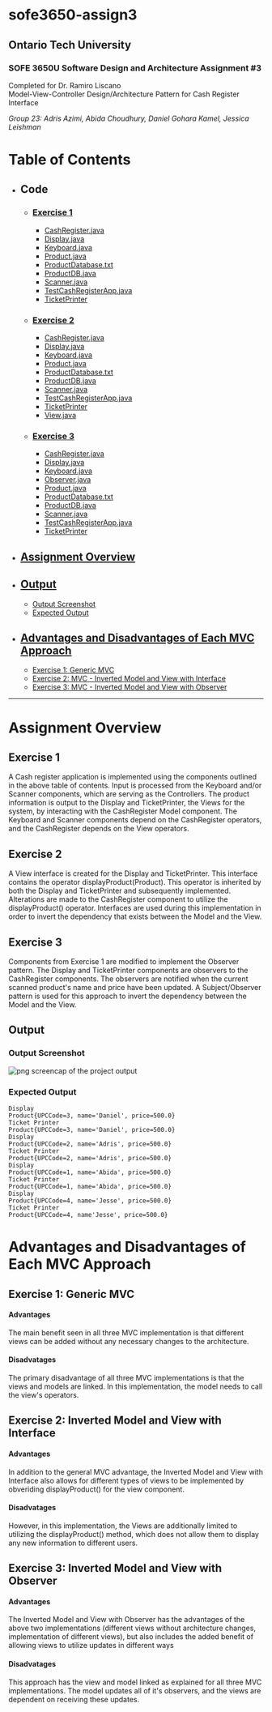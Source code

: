 # sofe3650-assign3
## Ontario Tech University 
### SOFE 3650U Software Design and Architecture Assignment #3
Completed for Dr. Ramiro Liscano <br/>
Model-View-Controller Design/Architecture Pattern for Cash Register Interface

_Group 23: Adris Azimi, Abida Choudhury, Daniel Gohara Kamel, Jessica Leishman_
# Table of Contents
- ## Code
    - ### [Exercise 1](https://github.com/jessica-leishman/sofe3650-assign3/tree/main/Exercise%201)
        - [CashRegister.java](https://github.com/jessica-leishman/sofe3650-assign3/blob/main/Exercise%201/CashRegister.java)
        - [Display.java](https://github.com/jessica-leishman/sofe3650-assign3/blob/main/Exercise%201/Display.java)
        - [Keyboard.java](https://github.com/jessica-leishman/sofe3650-assign3/blob/main/Exercise%201/Keyboard.java)
        - [Product.java](https://github.com/jessica-leishman/sofe3650-assign3/blob/main/Exercise%201/Product.java)
        - [ProductDatabase.txt](https://github.com/jessica-leishman/sofe3650-assign3/blob/main/Exercise%201/ProductDatabase.txt)
        - [ProductDB.java](https://github.com/jessica-leishman/sofe3650-assign3/blob/main/Exercise%201/ProductDB.java)
        - [Scanner.java](https://github.com/jessica-leishman/sofe3650-assign3/blob/main/Exercise%201/Scanner.java)
        - [TestCashRegisterApp.java](https://github.com/jessica-leishman/sofe3650-assign3/blob/main/Exercise%201/TestCashRegisterApp.java)
        - [TicketPrinter](https://github.com/jessica-leishman/sofe3650-assign3/blob/main/Exercise%201/TicketPrinter.java)
    - ### [Exercise 2](https://github.com/jessica-leishman/sofe3650-assign3/tree/main/Exercise%202)
        - [CashRegister.java](https://github.com/jessica-leishman/sofe3650-assign3/blob/main/Exercise%202/CashRegister.java)
        - [Display.java](https://github.com/jessica-leishman/sofe3650-assign3/blob/main/Exercise%202/Display.java)
        - [Keyboard.java](https://github.com/jessica-leishman/sofe3650-assign3/blob/main/Exercise%202/Keyboard.java)
        - [Product.java](https://github.com/jessica-leishman/sofe3650-assign3/blob/main/Exercise%202/Product.java)
        - [ProductDatabase.txt](https://github.com/jessica-leishman/sofe3650-assign3/blob/main/Exercise%202/ProductDatabase.txt)
        - [ProductDB.java](https://github.com/jessica-leishman/sofe3650-assign3/blob/main/Exercise%202/ProductDB.java)
        - [Scanner.java](https://github.com/jessica-leishman/sofe3650-assign3/blob/main/Exercise%202/Scanner.java)
        - [TestCashRegisterApp.java](https://github.com/jessica-leishman/sofe3650-assign3/blob/main/Exercise%202/TestCashRegisterApp.java)
        - [TicketPrinter](https://github.com/jessica-leishman/sofe3650-assign3/blob/main/Exercise%202/TicketPrinter.java)
        - [View.java](https://github.com/jessica-leishman/sofe3650-assign3/blob/main/Exercise%202/View.java)
    - ### [Exercise 3](https://github.com/jessica-leishman/sofe3650-assign3/tree/main/Exercise%203)
        - [CashRegister.java](https://github.com/jessica-leishman/sofe3650-assign3/blob/main/Exercise%203/CashRegister.java)
        - [Display.java](https://github.com/jessica-leishman/sofe3650-assign3/blob/main/Exercise%203/Display.java)
        - [Keyboard.java](https://github.com/jessica-leishman/sofe3650-assign3/blob/main/Exercise%203/Keyboard.java)
        - [Observer.java](https://github.com/jessica-leishman/sofe3650-assign3/blob/main/Exercise%203/Observer.java)
        - [Product.java](https://github.com/jessica-leishman/sofe3650-assign3/blob/main/Exercise%203/Product.java)
        - [ProductDatabase.txt](https://github.com/jessica-leishman/sofe3650-assign3/blob/main/Exercise%203/ProductDatabase.txt)
        - [ProductDB.java](https://github.com/jessica-leishman/sofe3650-assign3/blob/main/Exercise%203/ProductDB.java)
        - [Scanner.java](https://github.com/jessica-leishman/sofe3650-assign3/blob/main/Exercise%203/Scanner.java)
        - [TestCashRegisterApp.java](https://github.com/jessica-leishman/sofe3650-assign3/blob/main/Exercise%203/TestCashRegisterApp.java)
        - [TicketPrinter](https://github.com/jessica-leishman/sofe3650-assign3/blob/main/Exercise%203/TicketPrinter.java) 
- ## [Assignment Overview](https://github.com/jessica-leishman/sofe3650-assign3#assignment-overview-1)
- ## [Output](https://github.com/jessica-leishman/sofe3650-assign3#output-1)
  -  [Output Screenshot](https://github.com/jessica-leishman/sofe3650-assign3/blob/main/README.md#output-screenshot)
  -  [Expected Output](https://github.com/jessica-leishman/sofe3650-assign3/blob/main/README.md#expected-output)

- ## [Advantages and Disadvantages of Each MVC Approach](https://github.com/jessica-leishman/sofe3650-assign3#advantages-and-disadvantages-of-each-mvc-approach-1)
  - [Exercise 1: Generic MVC](https://github.com/jessica-leishman/sofe3650-assign3#exercise-1-generic-mvc)
  - [Exercise 2: MVC - Inverted Model and View with Interface](https://github.com/jessica-leishman/sofe3650-assign3#exercise-2-inverted-model-and-view-with-interface)
  - [Exercise 3: MVC - Inverted Model and View with Observer](https://github.com/jessica-leishman/sofe3650-assign3#exercise-3-inverted-model-and-view-with-observer)
     
     
---
# Assignment Overview
## Exercise 1
A Cash register application is implemented using the components outlined in the above table of contents.  Input is processed from the Keyboard and/or Scanner components, which are serving as the Controllers.  The product information is output to the Display and TicketPrinter, the Views for the system, by interacting with the CashRegister Model component. The Keyboard and Scanner components depend on the CashRegister operators, and the CashRegister depends on the View operators.

## Exercise 2
A View interface is created for the Display and TicketPrinter.  This interface contains the operator displayProduct(Product).  This operator is inherited by both the Display and TicketPrinter and subsequently implemented.  Alterations are made to the CashRegister component to utilize the  displayProduct() operator.  Interfaces are used during this implementation in order to invert the dependency that exists between the Model and the View.

## Exercise 3
Components from Exercise 1 are modified to implement the Observer pattern.  The Display and TicketPrinter components are observers to the CashRegister components.  The observers are notified when the current scanned product's name and price have been updated.  A Subject/Observer pattern is used for this approach to invert the dependency between the Model and the View.

## Output
### Output Screenshot
![png screencap of the project output](https://github.com/jessica-leishman/sofe3650-assign3/blob/main/TestCashRegisterAppOutput.png)

### Expected Output
```
Display
Product{UPCCode=3, name='Daniel', price=500.0}
Ticket Printer
Product{UPCCode=3, name='Daniel', price=500.0}
Display
Product{UPCCode=2, name='Adris', price=500.0}
Ticket Printer
Product{UPCCode=2, name='Adris', price=500.0}
Display
Product{UPCCode=1, name='Abida', price=500.0}
Ticket Printer
Product{UPCCode=1, name='Abida', price=500.0}
Display
Product{UPCCode=4, name='Jesse', price=500.0}
Ticket Printer
Product{UPCCode=4, name'Jesse', price=500.0}
```
# Advantages and Disadvantages of Each MVC Approach
## Exercise 1: Generic MVC
#### Advantages
The main benefit seen in all three MVC implementation is that different views can be added without any necessary changes to the architecture.
#### Disadvatages
The primary disadvantage of all three MVC implementations is that the views and models are linked.  In this implementation, the model needs to call the view's operators.

##  Exercise 2: Inverted Model and View with Interface
#### Advantages
In addition to the general MVC advantage, the Inverted Model and View with Interface also allows for different types of views to be implemented by obveriding displayProduct() for the view component.

#### Disadvatages
However, in this implementation, the Views are additionally limited to utilizing the displayProduct() method, which does not allow them to display any new information to different users.


##  Exercise 3: Inverted Model and View with Observer
#### Advantages
The Inverted Model and View with Observer has the advantages of the above two implementations (different views without architecture changes, implementation of different views), but also includes the added benefit of allowing views to utilize updates in different ways

#### Disadvatages
This approach has the view and model linked as explained for all three MVC implementations. The model updates all of it's observers, and the views are dependent on receiving these updates.

